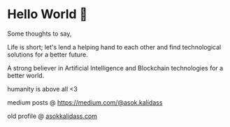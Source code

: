 # Hello World 👋

Some thoughts to say, 

Life is short; let's lend a helping hand to each other and find technological solutions for a better future. 

A strong believer in Artificial Intelligence and Blockchain technologies for a better world.

humanity is above all <3

medium posts @ https://medium.com/@asok.kalidass

old profile @ [asokkalidass.com](https://web.cs.dal.ca/~kalisamy/)
